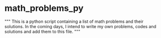 math_problems_py
================

"""
This is a python script containing a list of math problems and their solutions.
In the coming days, I intend to write my own problems, codes and solutions and add them to this file.
"""
